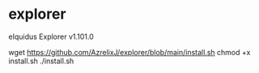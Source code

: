 # explorer
eIquidus Explorer v1.101.0



wget https://github.com/AzrelixJ/explorer/blob/main/install.sh
chmod +x install.sh
./install.sh
